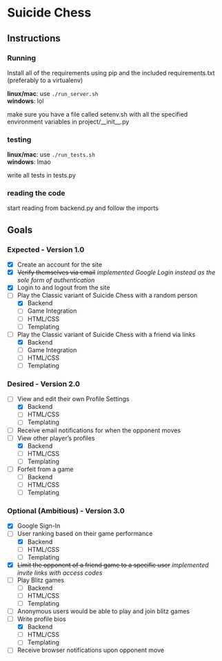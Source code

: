 # Suicide Chess

## Instructions
### Running
Install all of the requirements using pip and the included requirements.txt (preferably to a virtualenv)  

**linux/mac**: use `./run_server.sh`  
**windows**: lol  

make sure you have a file called setenv.sh with all the specified environment variables in project/\_\_init\_\_.py  

### testing
**linux/mac**: use `./run_tests.sh`  
**windows**: lmao  

write all tests in tests.py  

### reading the code
start reading from backend.py and follow the imports

## Goals
### Expected - Version 1.0
- [X] Create an account for the site
- [X] ~~Verify themselves via email~~ *implemented Google Login instead as the sole form of authentication*
- [X] Login to and logout from the site
- [ ] Play the Classic variant of Suicide Chess with a random person
    - [X] Backend
    - [ ] Game Integration
    - [ ] HTML/CSS
    - [ ] Templating
- [ ] Play the Classic variant of Suicide Chess with a friend via links
    - [X] Backend
    - [ ] Game Integration
    - [ ] HTML/CSS
    - [ ] Templating

### Desired - Version 2.0
- [ ] View and edit their own Profile Settings 
    - [X] Backend
    - [ ] HTML/CSS
    - [ ] Templating
- [ ] Receive email notifications for when the opponent moves
- [ ] View other player’s profiles
    - [X] Backend
    - [ ] HTML/CSS
    - [ ] Templating
- [ ] Forfeit from a game
    - [ ] Backend
    - [ ] HTML/CSS
    - [ ] Templating

### Optional (Ambitious) - Version 3.0
- [X] Google Sign-In
- [ ] User ranking based on their game performance
    - [X] Backend
    - [ ] HTML/CSS
    - [ ] Templating
- [X] ~~Limit the opponent of a friend game to a specific user~~ *implemented invite links with access codes*
- [ ] Play Blitz games
    - [ ] Backend
    - [ ] HTML/CSS
    - [ ] Templating
- [ ] Anonymous users would be able to play and join blitz games
- [ ] Write profile bios
    - [X] Backend
    - [ ] HTML/CSS
    - [ ] Templating
- [ ] Receive browser notifications upon opponent move

